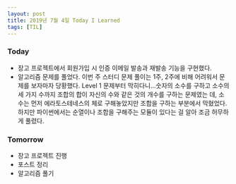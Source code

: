 ```yaml
---
layout: post
title: 2019년 7월 4일 Today I Learned
tags: [TIL]
---
```


### Today
* 장고 프로젝트에서 회원가입 시 인증 이메일 발송과 재발송 기능을 구현했다. 
* 알고리즘 문제를 풀었다. 이번 주 스터디 문제 풀이는 1주, 2주에 비해 어려워서 문제를 보자마자 당황했다. Level 1 문제부터 막히다니...숫자의 소수를 구하고 소수의 세 가지 수까지 조합의 합이 자신의 수와 같은 것의 개수를 구하는 문제였는 데, 소수는 먼저 에라토스테네스의 체로 구해놓았지만 조합을 구하는 부분에서 막혔었다. 하지만 파이썬에서는 순열이나 조합을 구해주는 모듈이 있다는 걸 알아 조금 허무하게 풀렸다.

### Tomorrow
* 장고 프로젝트 진행
* 포스트 정리
* 알고리즘 풀기